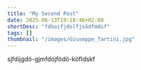 ```yaml
---
title: "My Second Post"
date: 2025-06-13T19:18:46+02:00
shortDesc: "fdöoifjdslfjsödfmdsf"
tags: []
thumbnail: "/images/Giuseppe_Tartini.jpg"
---
```

sjfdijgdö-gjmfdöjfödö-köfldskf